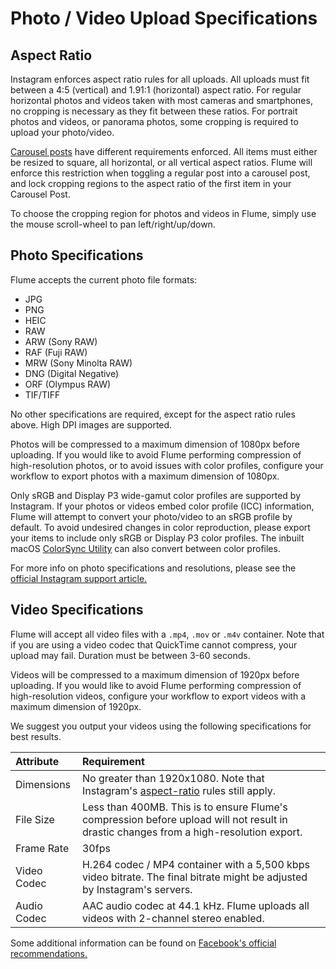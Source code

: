 # Photo / Video Upload Specifications

## Aspect Ratio

Instagram enforces aspect ratio rules for all uploads. All uploads must fit between a 4:5 \(vertical\) and 1.91:1 \(horizontal\) aspect ratio. For regular horizontal photos and videos taken with most cameras and smartphones, no cropping is necessary as they fit between these ratios. For portrait photos and videos, or panorama photos, some cropping is required to upload your photo/video.

[Carousel posts](../views/upload.md#carousel-posts) have different requirements enforced. All items must either be resized to square, all horizontal, or all vertical aspect ratios. Flume will enforce this restriction when toggling a regular post into a carousel post, and lock cropping regions to the aspect ratio of the first item in your Carousel Post.

To choose the cropping region for photos and videos in Flume, simply use the mouse scroll-wheel to pan left/right/up/down.

## Photo Specifications

Flume accepts the current photo file formats:

* JPG
* PNG
* HEIC
* RAW
* ARW \(Sony RAW\)
* RAF \(Fuji RAW\)
* MRW \(Sony Minolta RAW\)
* DNG \(Digital Negative\)
* ORF \(Olympus RAW\)
* TIF/TIFF

No other specifications are required, except for the aspect ratio rules above. High DPI images are supported.

Photos will be compressed to a maximum dimension of 1080px before uploading. If you would like to avoid Flume performing compression of high-resolution photos, or to avoid issues with color profiles, configure your workflow to export photos with a maximum dimension of 1080px.

Only sRGB and Display P3 wide-gamut color profiles are supported by Instagram. If your photos or videos embed color profile \(ICC\) information, Flume will attempt to convert your photo/video to an sRGB profile by default. To avoid undesired changes in color reproduction, please export your items to include only sRGB or Display P3 color profiles. The inbuilt macOS [ColorSync Utility](https://support.apple.com/guide/colorsync-utility/welcome/mac) can also convert between color profiles.

For more info on photo specifications and resolutions, please see the [official Instagram support article.](https://github.com/flumeapp/help.flumeapp.com/tree/1577f0ffdac2f11d862e55096c48747d3c60ea48/misc/www.facebook.com/help/instagram/1631821640426723/README.md)

## Video Specifications

Flume will accept all video files with a `.mp4`, `.mov` or `.m4v` container. Note that if you are using a video codec that QuickTime cannot compress, your upload may fail. Duration must be between 3-60 seconds.

Videos will be compressed to a maximum dimension of 1920px before uploading. If you would like to avoid Flume performing compression of high-resolution videos, configure your workflow to export videos with a maximum dimension of 1920px.

We suggest you output your videos using the following specifications for best results.

| Attribute | Requirement |
| :--- | :--- |
| Dimensions | No greater than 1920x1080. Note that Instagram's [aspect-ratio](upload-specifications.md#aspect-ratio) rules still apply. |
| File Size | Less than 400MB. This is to ensure Flume's compression before upload will not result in drastic changes from a high-resolution export. |
| Frame Rate | 30fps |
| Video Codec | H.264 codec / MP4 container with a 5,500 kbps video bitrate. The final bitrate might be adjusted by Instagram's servers. |
| Audio Codec | AAC audio codec at 44.1 kHz. Flume uploads all videos with 2-channel stereo enabled. |

Some additional information can be found on [Facebook's official recommendations.](https://www.facebook.com/business/ads-guide/video-views/instagram-video-views/)


